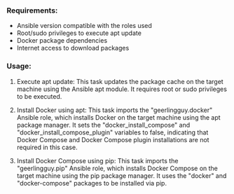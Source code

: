 

### Requirements:
- Ansible version compatible with the roles used
- Root/sudo privileges to execute apt update
- Docker package dependencies
- Internet access to download packages




### Usage:

1. Execute apt update: This task updates the package cache on the target machine using the Ansible apt module. It requires root or sudo privileges to be executed.

2. Install Docker using apt: This task imports the "geerlingguy.docker" Ansible role, which installs Docker on the target machine using the apt package manager. It sets the "docker_install_compose" and "docker_install_compose_plugin" variables to false, indicating that Docker Compose and Docker Compose plugin installations are not required in this case.

3. Install Docker Compose using pip: This task imports the "geerlingguy.pip" Ansible role, which installs Docker Compose on the target machine using the pip package manager. It uses the "docker" and "docker-compose" packages to be installed via pip.
